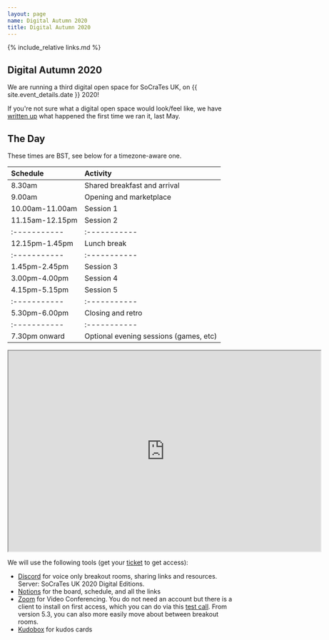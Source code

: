 ```yaml
---
layout: page
name: Digital Autumn 2020
title: Digital Autumn 2020
---
```


{% include_relative links.md %}

## Digital Autumn 2020

We are running a third digital open space for SoCraTes UK, on {{ site.event_details.date }} 2020!

If you're not sure what a digital open space would look/feel like, we have [written up](digital-2020-spring) what happened the first time we ran it, last May.

## The Day

These times are BST, see below for a timezone-aware one.

| Schedule        | Activity |
|:-----------     |:----------- |
| 8.30am          | Shared breakfast and arrival |
| 9.00am          | Opening and marketplace |
| 10.00am-11.00am | Session 1 |
| 11.15am-12.15pm | Session 2 |
|:-----------     |:----------- |
| 12.15pm-1.45pm  | Lunch break |
|:-----------     |:----------- |
| 1.45pm-2.45pm   | Session 3 |
| 3.00pm-4.00pm   | Session 4 |
| 4.15pm-5.15pm   | Session 5 |
|:-----------     |:----------- |
| 5.30pm-6.00pm   | Closing and retro |
|:-----------     |:----------- |
| 7.30pm onward   | Optional evening sessions (games, etc) |


<iframe width="700" height="450"
  src="https://codepen.io/AmelieCornelis/full/MWezBZV"
  title="Times for the sessions during the day in your timezone"></iframe>


We will use the following tools (get your [ticket](tickets.html#i-want-to-buy-my-ticket) to get access):
* [Discord](https://discordapp.com/) for voice only breakout rooms, sharing links and resources. Server: SoCraTes UK 2020 Digital Editions.
* [Notions](https://www.notion.so) for the board, schedule, and all the links
* [Zoom](https://zoom.us/) for Video Conferencing. You do not need an account but there is a client to install on first access, which you can do via this [test call](https://zoom.us/test). From version 5.3, you can also more easily move about between breakout rooms.
* [Kudobox](http://kudobox.co/) for kudos cards

